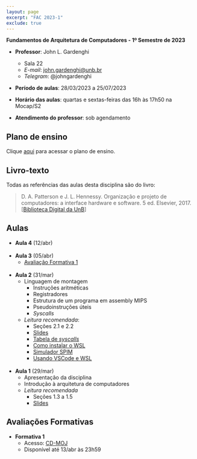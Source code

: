 ```yaml
---
layout: page
excerpt: "FAC 2023-1"
exclude: true
---
```


**Fundamentos de Arquitetura de Computadores - 1º Semestre de 2023**

* **Professor**: John L. Gardenghi
  + Sala 22
  + *E-mail*: john.gardenghi@unb.br
  + *Telegram*: @johngardenghi

* **Período de aulas**: 28/03/2023 a 25/07/2023
* **Horário das aulas**: quartas e sextas-feiras das 16h às 17h50 na Mocap/S2
* **Atendimento do professor**: sob agendamento

## Plano de ensino

Clique <a href="plano_fac_2023_1.pdf" target="_blank">aqui</a> para acessar o plano de ensino.

## Livro-texto

Todas as referências das aulas desta disciplina são do livro:

> D. A. Patterson e J. L. Hennessy. Organização e projeto de computadores: a interface hardware e software. 5 ed. Elsevier, 2017. [<a href="https://integrada.minhabiblioteca.com.br/books/9788535287943" target="_blank">Biblioteca Digital da UnB</a>]

## Aulas

* **Aula 4** (12/abr)
<br><br>
* **Aula 3** (05/abr)
  + <a href="https://moj.naquadah.com.br/cgi-bin/contest.sh/jl_fac_t02_f1_2023_1" target="_blank">Avaliação Formativa 1</a>
<br><br>
* **Aula 2** (31/mar)
  + Linguagem de montagem
    + Instruções aritméticas
    + Registradores
    + Estrutura de um programa em assembly MIPS
    + Pseudoinstruções úteis
    + *Syscalls*
  + *Leitura recomendada*:
    + Seções 2.1 e 2.2
    + <a href="2_linguagem_montagem_aula-01.pdf" target="_blank">Slides</a>
    + <a href="https://www.doc.ic.ac.uk/lab/secondyear/spim/node8.html" target="_blank">Tabela de *syscalls*</a>
    + <a href="https://docs.microsoft.com/pt-br/windows/wsl/install" target="_blank">Como instalar o WSL</a>
    + <a href="https://spimsimulator.sourceforge.net/" target="_blank">Simulador SPIM</a>
    + <a href="https://learn.microsoft.com/pt-br/windows/wsl/tutorials/wsl-vscode" target="_blank">Usando VSCode e WSL</a>
<br><br>
* **Aula 1** (29/mar)
  + Apresentação da disciplina
  + Introdução à arquitetura de computadores
  + *Leitura recomendada*
    + Seções 1.3 a 1.5
    + <a href="1_introducao.pdf" target="_blank">Slides</a>

## Avaliações Formativas

* **Formativa 1**
  + Acesso: <a href="https://moj.naquadah.com.br/cgi-bin/contest.sh/jl_fac_t02_f1_2023_1" target="_blank">CD-MOJ</a>
  + Disponível até 13/abr às 23h59
